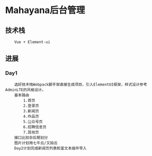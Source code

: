 # Mahayana后台管理

## 技术栈

        Vue + Element-ui 

## 进展

### Day1

        选好技术栈Webpack脚手架直接生成项目，引入ElementUI框架，样式设计参考AdminLTE的风格设计。
        基本路由
            1.首页
            2.登录页
            3.新闻页
            4.作品页
            5.公众号页
            6.招聘信息页
            7.其他页
        接口比较杂后期划分
        图片计划用七牛云/又拍云
        Day2计划完成新闻页列表和富文本插件导入

        


